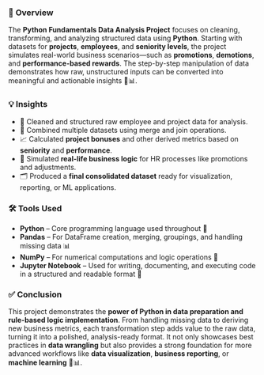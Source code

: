 
### 🐍 **Overview**

The **Python Fundamentals Data Analysis Project** focuses on cleaning, transforming, and analyzing structured data using **Python**. Starting with datasets for **projects**, **employees**, and **seniority levels**, the project simulates real-world business scenarios—such as **promotions**, **demotions**, and **performance-based rewards**. The step-by-step manipulation of data demonstrates how raw, unstructured inputs can be converted into meaningful and actionable insights 🧠📊.

### 💡 **Insights**

* 🧹 Cleaned and structured raw employee and project data for analysis.
* 🔗 Combined multiple datasets using merge and join operations.
* 📈 Calculated **project bonuses** and other derived metrics based on **seniority** and **performance**.
* 🧮 Simulated **real-life business logic** for HR processes like promotions and adjustments.
* 🗂️ Produced a **final consolidated dataset** ready for visualization, reporting, or ML applications.

### 🛠️ **Tools Used**

* **Python** – Core programming language used throughout 🐍
* **Pandas** – For DataFrame creation, merging, groupings, and handling missing data 📊
* **NumPy** – For numerical computations and logic operations 🔢
* **Jupyter Notebook** – Used for writing, documenting, and executing code in a structured and readable format 📓

### ✅ **Conclusion**

This project demonstrates the **power of Python in data preparation and rule-based logic implementation**. From handling missing data to deriving new business metrics, each transformation step adds value to the raw data, turning it into a polished, analysis-ready format. It not only showcases best practices in **data wrangling** but also provides a strong foundation for more advanced workflows like **data visualization**, **business reporting**, or **machine learning** 🚀📊.
